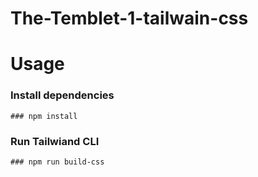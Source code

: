 # The-Temblet-1-tailwain-css

# Usage 
### Install dependencies 
``` 
### npm install  
```
### Run Tailwiand CLI 
```
### npm run build-css
```
